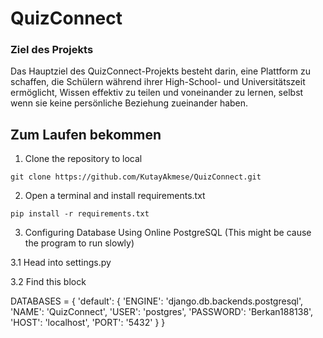 <h1>QuizConnect</h1>

<h3>Ziel des Projekts</h3>

Das Hauptziel des QuizConnect-Projekts besteht darin, eine Plattform zu schaffen, die Schülern während ihrer High-School- und Universitätszeit ermöglicht, Wissen effektiv zu teilen und voneinander zu lernen, selbst wenn sie keine persönliche Beziehung zueinander haben.


<h2>Zum Laufen bekommen</h2>

1. Clone the repository to local

`git clone https://github.com/KutayAkmese/QuizConnect.git` 

2. Open a terminal and install requirements.txt

`pip install -r requirements.txt`

3. Configuring Database Using Online PostgreSQL (This might be cause the program to run slowly)

3.1 Head into settings.py

3.2 Find this block
<p>DATABASES = {
    'default': {
        'ENGINE': 'django.db.backends.postgresql',
        'NAME': 'QuizConnect',
        'USER': 'postgres',
        'PASSWORD': 'Berkan188138',
        'HOST': 'localhost',
        'PORT': '5432'
    }
}</p>


